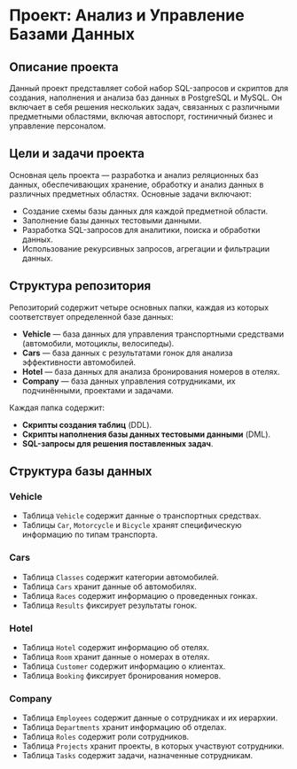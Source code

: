 # Проект: Анализ и Управление Базами Данных

## Описание проекта
Данный проект представляет собой набор SQL-запросов и скриптов для создания, наполнения и анализа баз данных в PostgreSQL и MySQL. Он включает в себя решения нескольких задач, связанных с различными предметными областями, включая автоспорт, гостиничный бизнес и управление персоналом.

## Цели и задачи проекта
Основная цель проекта — разработка и анализ реляционных баз данных, обеспечивающих хранение, обработку и анализ данных в различных предметных областях. Основные задачи включают:
- Создание схемы базы данных для каждой предметной области.
- Заполнение базы данных тестовыми данными.
- Разработка SQL-запросов для аналитики, поиска и обработки данных.
- Использование рекурсивных запросов, агрегации и фильтрации данных.

## Структура репозитория
Репозиторий содержит четыре основных папки, каждая из которых соответствует определенной базе данных:

- **Vehicle** — база данных для управления транспортными средствами (автомобили, мотоциклы, велосипеды).
- **Сars** — база данных с результатами гонок для анализа эффективности автомобилей.
- **Hotel** — база данных для анализа бронирования номеров в отелях.
- **Company** — база данных управления сотрудниками, их подчинёнными, проектами и задачами.

Каждая папка содержит:
- **Скрипты создания таблиц** (DDL).
- **Скрипты наполнения базы данных тестовыми данными** (DML).
- **SQL-запросы для решения поставленных задач**.

## Структура базы данных
### Vehicle
- Таблица `Vehicle` содержит данные о транспортных средствах.
- Таблицы `Car`, `Motorcycle` и `Bicycle` хранят специфическую информацию по типам транспорта.

### Cars
- Таблица `Classes` содержит категории автомобилей.
- Таблица `Cars` хранит данные об автомобилях.
- Таблица `Races` содержит информацию о проведенных гонках.
- Таблица `Results` фиксирует результаты гонок.

### Hotel
- Таблица `Hotel` содержит информацию об отелях.
- Таблица `Room` хранит данные о номерах в отелях.
- Таблица `Customer` содержит информацию о клиентах.
- Таблица `Booking` фиксирует бронирования номеров.

### Company
- Таблица `Employees` содержит данные о сотрудниках и их иерархии.
- Таблица `Departments` хранит информацию об отделах.
- Таблица `Roles` содержит роли сотрудников.
- Таблица `Projects` хранит проекты, в которых участвуют сотрудники.
- Таблица `Tasks` содержит задачи, назначенные сотрудникам.
